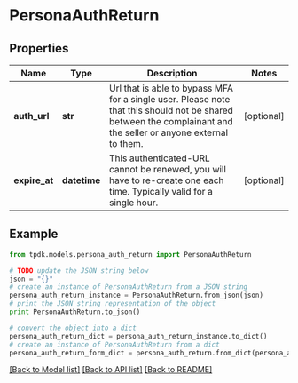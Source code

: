 # PersonaAuthReturn



## Properties
Name | Type | Description | Notes
------------ | ------------- | ------------- | -------------
**auth_url** | **str** | Url that is able to bypass MFA for a single user. Please note that this should not be shared between the complainant and the seller or anyone external to them. | [optional] 
**expire_at** | **datetime** | This authenticated-URL cannot be renewed, you will have to re-create one each time. Typically valid for a single hour. | [optional] 

## Example

```python
from tpdk.models.persona_auth_return import PersonaAuthReturn

# TODO update the JSON string below
json = "{}"
# create an instance of PersonaAuthReturn from a JSON string
persona_auth_return_instance = PersonaAuthReturn.from_json(json)
# print the JSON string representation of the object
print PersonaAuthReturn.to_json()

# convert the object into a dict
persona_auth_return_dict = persona_auth_return_instance.to_dict()
# create an instance of PersonaAuthReturn from a dict
persona_auth_return_form_dict = persona_auth_return.from_dict(persona_auth_return_dict)
```
[[Back to Model list]](../README.md#documentation-for-models) [[Back to API list]](../README.md#documentation-for-api-endpoints) [[Back to README]](../README.md)


